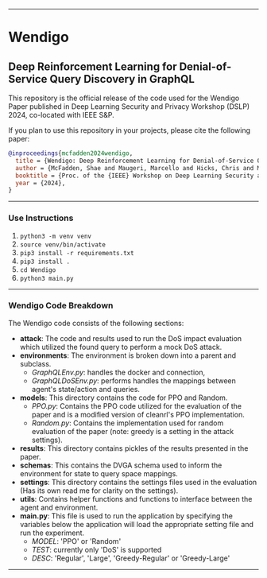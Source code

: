 ***
# Wendigo
## Deep Reinforcement Learning for Denial-of-Service Query Discovery in GraphQL

This repository is the official release of the code used for the Wendigo Paper published in Deep Learning Security and Privacy Workshop (DSLP) 2024, co-located with IEEE S&P.

If you plan to use this repository in your projects, please cite the following paper:

```bibtex
@inproceedings{mcfadden2024wendigo,
  title = {Wendigo: Deep Reinforcement Learning for Denial-of-Service Query Discovery in GraphQL},
  author = {McFadden, Shae and Maugeri, Marcello and Hicks, Chris and Mavroudis, Vasilis and Pierazzi, Fabio},
  booktitle = {Proc. of the {IEEE} Workshop on Deep Learning Security and Privacy ({DLSP})},
  year = {2024},
}
```

***

### Use Instructions
1. `python3 -m venv venv`
2. `source venv/bin/activate`
3. `pip3 install -r requirements.txt`
4. `pip3 install .`
5. `cd Wendigo`
6. `python3 main.py` 

***

### Wendigo Code Breakdown
The Wendigo code consists of the following sections:
- **attack**: The code and results used to run the DoS impact evaluation which utilized the found query to perform a mock DoS attack.
- **environments**: The environment is broken down into a parent and subclass.
  - _GraphQLEnv.py_: handles the docker and connection,
  - _GraphQLDoSEnv.py_: performs handles the mappings between agent's state/action and queries.
- **models**: This directory contains the code for PPO and Random.
  - _PPO.py_: Contains the PPO code utilized for the evaluation of the paper and is a modified version of cleanrl's PPO implementation.
  - _Random.py_: Contains the implementation used for random evaluation of the paper (note: greedy is a setting in the attack settings).
- **results**: This directory contains pickles of the results presented in the paper.
- **schemas**: This contains the DVGA schema used to inform the environment for state to query space mappings.
- **settings**: This directory contains the settings files used in the evaluation (Has its own read me for clarity on the settings).
- **utils**: Contains helper functions and functions to interface between the agent and environment.
- **main.py**: This file is used to run the application by specifying the variables below the application will load the appropriate setting file and run the experiment.
  - _MODEL_: 'PPO' or 'Random'
  - _TEST_: currently only 'DoS' is supported
  - _DESC_: 'Regular', 'Large', 'Greedy-Regular' or 'Greedy-Large'

***
